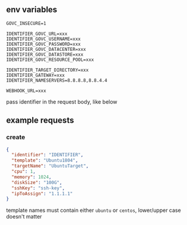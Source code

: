 ## env variables
```
GOVC_INSECURE=1

IDENTIFIER_GOVC_URL=xxx
IDENTIFIER_GOVC_USERNAME=xxx
IDENTIFIER_GOVC_PASSWORD=xxx
IDENTIFIER_GOVC_DATACENTER=xxx
IDENTIFIER_GOVC_DATASTORE=xxx
IDENTIFIER_GOVC_RESOURCE_POOL=xxx

IDENTIFIER_TARGET_DIRECTORY=xxx
IDENTIFIER_GATEWAY=xxx
IDENTIFIER_NAMESERVERS=8.8.8.8,8.8.4.4

WEBHOOK_URL=xxx
```
pass identifier in the request body, like below

## example requests
### create
```json
{
  "identifier": "IDENTIFIER",
  "template": "Ubuntu1804",
  "targetName": "UbuntuTarget",
  "cpu": 1,
  "memory": 1024,
  "diskSize": "100G",
  "sshKey": "ssh-key",
  "ipToAssign": "1.1.1.1"
}
```

template names must contain either `ubuntu` or `centos`, lower/upper case doesn't matter
